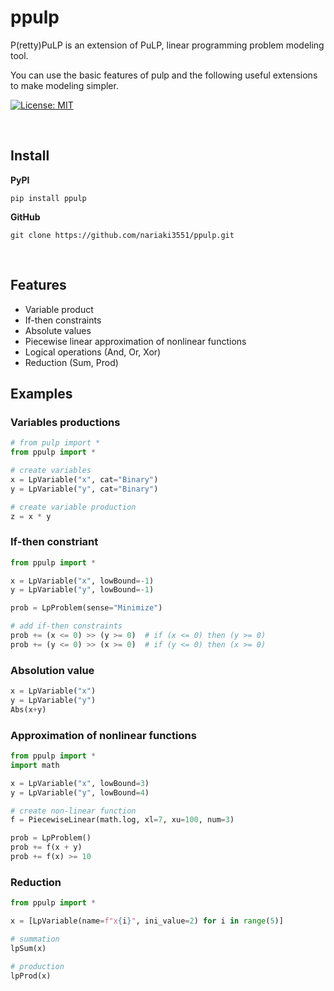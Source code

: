# ppulp

P(retty)PuLP is an extension of PuLP, linear programming problem modeling tool.

You can use the basic features of pulp and the following useful extensions to make modeling simpler.

[![License: MIT](https://img.shields.io/badge/License-MIT-blue.svg)](https://opensource.org/licenses/MIT)

<br>

## Install

**PyPI**

```
pip install ppulp
```

**GitHub**

```
git clone https://github.com/nariaki3551/ppulp.git
```

<br>

## Features

- Variable product
- If-then constraints
- Absolute values
- Piecewise linear approximation of nonlinear functions
- Logical operations (And, Or, Xor)
- Reduction (Sum, Prod)


## Examples

### Variables productions

```python
# from pulp import *
from ppulp import *

# create variables
x = LpVariable("x", cat="Binary")
y = LpVariable("y", cat="Binary")

# create variable production
z = x * y
```

### If-then constriant

```python
from ppulp import *

x = LpVariable("x", lowBound=-1)
y = LpVariable("y", lowBound=-1)

prob = LpProblem(sense="Minimize")

# add if-then constraints
prob += (x <= 0) >> (y >= 0)  # if (x <= 0) then (y >= 0)
prob += (y <= 0) >> (x >= 0)  # if (y <= 0) then (x >= 0)
```

### Absolution value

```python
x = LpVariable("x")
y = LpVariable("y")
Abs(x+y)
```

### Approximation of nonlinear functions

```python
from ppulp import *
import math

x = LpVariable("x", lowBound=3)
y = LpVariable("y", lowBound=4)

# create non-linear function
f = PiecewiseLinear(math.log, xl=7, xu=100, num=3)

prob = LpProblem()
prob += f(x + y)
prob += f(x) >= 10
```


### Reduction

```python
from ppulp import *

x = [LpVariable(name=f"x{i}", ini_value=2) for i in range(5)]

# summation
lpSum(x)

# production
lpProd(x)
```
